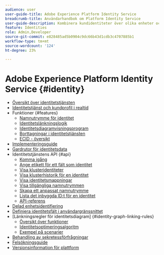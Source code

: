 ```yaml
---
audience: user
user-guide-title: Adobe Experience Platform Identity Service
breadcrumb-title: Användarhandbok om Platform Identity Service
user-guide-description: Kombinera kundidentiteter över olika enheter och system för att leverera personanpassade digitala upplevelser.
feature: Identities
role: Admin,Developer
source-git-commit: e828485ad5b0904c9dc66b43d1cdb3c4707885b1
workflow-type: tm+mt
source-wordcount: '124'
ht-degree: 23%

---
```



# Adobe Experience Platform Identity Service {#identity}

- [Översikt över identitetstjänsten](home.md)
- [Identitetstjänst och kundprofil i realtid](identity-and-profile.md)
- Funktioner {#features}
   - [Namnutrymme för identitet](./features/namespaces.md)
   - [Identitetslänkningslogik](./features/identity-linking-logic.md)
   - [Identitetsdiagramvisningsprogram](./features/identity-graph-viewer.md)
   - [Borttagningar i identitetstjänsten](./features/deletion.md)
   - [ECID - översikt](./features/ecid.md)
- [Implementeringsguide](implementation.md)
- [Gardrutor för identitetsdata](guardrails.md)
- Identitetstjänstens API {#api}
   - [Komma igång](api/getting-started.md)
   - [Ange etikett för ett fält som identitet](api/label-identities.md)
   - [Visa klusteridentiteter](api/list-cluster-identites.md)
   - [Visa klusterhistorik för en identitet](api/list-cluster-history.md)
   - [Visa identitetsmappningar](api/list-identity-mappings.md)
   - [Visa tillgängliga namnutrymmen](api/list-namespaces.md)
   - [Skapa ett anpassat namnutrymme](api/create-custom-namespace.md)
   - [Lista det inbyggda ID:t för en identitet](api/list-native-id.md)
   - [API-referens](https://www.adobe.io/experience-platform-apis/references/identity-service)
- [Delad enhetsidentifiering](shared-device-detection.md)
- [Definiera identitetsfält i användargränssnittet](label-identities.md)
- [Länkningsregler för identitetsdiagram] {#identity-graph-linking-rules}
   - [Översikt över funktioner](./identity-graph-linking-rules/overview.md)
   - [Identitetsoptimeringsalgoritm](./identity-graph-linking-rules/identity-optimization-algorithm.md)
   - [Exempel på scenarier](./identity-graph-linking-rules/example-scenarios.md)
- [Behandling av sekretessförfrågningar](privacy.md)
- [Felsökningsguide](troubleshooting-guide.md)
- [Versionsinformation för plattform](https://experienceleague.adobe.com/en/docs/experience-platform/release-notes/latest)